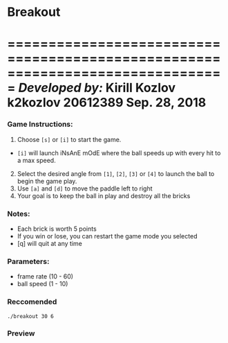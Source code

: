 # Breakout
===============================================================================
*Developed by:*
Kirill Kozlov
k2kozlov
20612389
Sep. 28, 2018
===============================================================================
### Game Instructions:
1. Choose `[s]` or `[i]` to start the game.
  - `[i]` will launch iNsAnE mOdE where the ball speeds up with every hit to a max speed.
2. Select the desired angle from `[1]`, `[2]`, `[3]` or `[4]` to launch the ball to begin the game play.
3. Use `[a]` and `[d]` to move the paddle left to right
4. Your goal is to keep the ball in play and destroy all the bricks

### Notes:
- Each brick is worth 5 points
- If you win or lose, you can restart the game mode you selected
- [q] will quit at any time

### Parameters:
- frame rate (10 - 60)
- ball speed (1 - 10)

### Reccomended 
`./breakout 30 6`

### Preview

